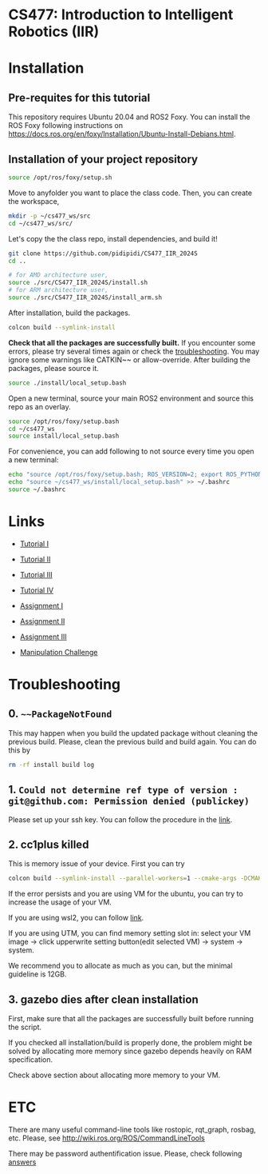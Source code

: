 # CS477: Introduction to Intelligent Robotics (IIR)

# Installation
## Pre-requites for this tutorial
This repository requires Ubuntu 20.04 and ROS2 Foxy. You can install the ROS Foxy following instructions on https://docs.ros.org/en/foxy/Installation/Ubuntu-Install-Debians.html.

<!-- ~~~~bash
sudo apt-get install ros-melodic-trac-ik ros-melodic-trac-ik-python ros-melodic-moveit-ros ros-melodic-moveit-planners* ros-melodic-moveit-ros-planning* ros-melodic-moveit-ros-move-group ros-melodic-moveit-ros-control-interface ros-melodic-moveit-kinematics ros-melodic-industrial-msgs ros-melodic-moveit-kinematics ros-melodic-ddynamic-reconfigure ros-melodic-gazebo-plugins ros-melodic-rqt-py-trees ros-melodic-py-trees* ros-melodic-gripper-action-controller ros-melodic-rqt-joint-trajectory-controller ros-melodic-joint-trajectory-controller python-catkin-tools python-pyassimp ros-melodic-soem ros-melodic-effort-controllers ros-melodic-realsense2-description ros-melodic-librealsense2 -y
~~~~ -->

## Installation of your project repository
~~~~bash
source /opt/ros/foxy/setup.sh
~~~~

Move to anyfolder you want to place the class code. Then, you can create the workspace,
~~~~bash
mkdir -p ~/cs477_ws/src
cd ~/cs477_ws/src/
~~~~

Let's copy the the class repo, install dependencies, and build it!
~~~~bash
git clone https://github.com/pidipidi/CS477_IIR_2024S
cd ..

# for AMD architecture user,
source ./src/CS477_IIR_2024S/install.sh
# for ARM architecture user,
source ./src/CS477_IIR_2024S/install_arm.sh
~~~~

After installation, build the packages.
~~~~bash
colcon build --symlink-install
~~~~

**Check that all the packages are successfully built.** If you encounter some errors, please try several times again or check the [troubleshooting](https://github.com/pidipidi/CS477_IIR_2024S/blob/main/README.md#troubleshooting). 
You may ignore some warnings like CATKIN~~ or allow-override.
After building the packages, please source it.

~~~~bash
source ./install/local_setup.bash
~~~~

Open a new terminal, source your main ROS2 environment and source this repo as an overlay.
~~~~bash
source /opt/ros/foxy/setup.bash
cd ~/cs477_ws
source install/local_setup.bash
~~~~

For convenience, you can add following to not source every time you open a new terminal:
~~~~bash
echo "source /opt/ros/foxy/setup.bash; ROS_VERSION=2; export ROS_PYTHON_VERSION=3" >> ~/.bashrc
echo "source ~/cs477_ws/install/local_setup.bash" >> ~/.bashrc
source ~/.bashrc
~~~~


# Links 
- [Tutorial I](tutorial_1/README.md)
- [Tutorial II](tutorial_2/README.md)
- [Tutorial III](tutorial_3/README.md)
- [Tutorial IV](tutorial_4/README.md)


- [Assignment I](assignment_1/README.md)
- [Assignment II](assignment_2/README.md)
- [Assignment III]()

- [Manipulation Challenge](manip_challenge/README.md)

# Troubleshooting

## 0. `~~PackageNotFound`

This may happen when you build the updated package without cleaning the previous build. Please, clean the previous build and build again. You can do this by

~~~~bash
rm -rf install build log
~~~~

## 1. `Could not determine ref type of version : git@github.com: Permission denied (publickey)`

Please set up your ssh key. You can follow the procedure in the [link](https://docs.github.com/en/authentication/connecting-to-github-with-ssh/generating-a-new-ssh-key-and-adding-it-to-the-ssh-agent).

## 2. cc1plus killed

This is memory issue of your device. First you can try

~~~~bash
colcon build --symlink-install --parallel-workers=1 --cmake-args -DCMAKE_CXX_FLAGS="--param ggc-min-expand=20"
~~~~

If the error persists and you are using VM for the ubuntu, you can try to increase the usage of your VM.

If you are using wsl2, you can follow [link](https://fizzylogic.nl/2023/01/05/how-to-configure-memory-limits-in-wsl2).

If you are using UTM, you can find memory setting slot in: select your VM image -> click upperwrite setting button(edit selected VM) -> system -> system.

We recommend you to allocate as much as you can, but the minimal guideline is 12GB.

## 3. gazebo dies after clean installation

First, make sure that all the packages are successfully built before running the script.

If you checked all installation/build is properly done, the problem might be solved by allocating more memory since gazebo depends heavily on RAM specification.

Check above section about allocating more memory to your VM.

# ETC
There are many useful command-line tools like rostopic, rqt_graph, rosbag, etc. Please, see http://wiki.ros.org/ROS/CommandLineTools

There may be password authentification issue. Please, check following [answers](https://stackoverflow.com/questions/68775869/support-for-password-authentication-was-removed-please-use-a-personal-access-to, "stackoverflow link")


